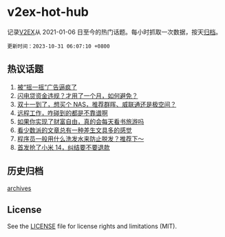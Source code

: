 # v2ex-hot-hub

 记录[V2EX](https://www.v2ex.com/)从 2021-01-06 日至今的热门话题。每小时抓取一次数据，按天[归档](archives)。

`更新时间：2023-10-31 06:07:10 +0800`

## 热议话题

1. [被“摇一摇”广告逼疯了](https://www.v2ex.com/t/986575)
1. [闪电贷资金违规？才用了一个月，如何避免？](https://www.v2ex.com/t/986560)
1. [双十一到了，想买个 NAS，推荐群晖、威联通还是极空间？](https://www.v2ex.com/t/986583)
1. [远程工作，咋碰到的都是不靠谱啊](https://www.v2ex.com/t/986618)
1. [如果你实现了财富自由，真的会每天看书旅游吗](https://www.v2ex.com/t/986568)
1. [看少数派的文章总有一种差生文具多的感觉](https://www.v2ex.com/t/986596)
1. [程序员一般用什么洗发水来防止脱发？推荐下～](https://www.v2ex.com/t/986604)
1. [首发抢了小米 14，纠结要不要退款](https://www.v2ex.com/t/986659)

## 历史归档

[archives](archives)

## License

See the [LICENSE](LICENSE) file for license rights and limitations (MIT).
